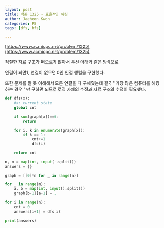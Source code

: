 ```yaml
---
layout: post
title: 백준 1325 - 효율적인 해킹
author: Jaeheon Kwon
categories: PS
tags: [dfs, bfs]

---
```


[https://www.acmicpc.net/problem/1325](https://www.acmicpc.net/problem/1325)

적절한 자료 구조가 떠오르지 않아서 우선 아래와 같은 방식으로

연결이 되면1, 연결이 없으면 0인 인접 행렬을 구현했다.

또한 문제를 잘 못 이해해서 모든 연결을 다 구해줬는데 결국 ''가장 많은 컴퓨터를 해킹 하는 경우'' 만 구하면 되므로 로직 자체의 수정과 자료 구조의 수정이 필요했다.



```python
def dfs(x):
    #x: current state
    global cnt

    if sum(graph[x])==0:
        return

    for i, k in enumerate(graph[x]):
        if k == 1:
            cnt+=1
            dfs(i)

    return cnt

n, m = map(int, input().split())
answers = {}

graph = [[0]*n for _ in range(n)]

for _ in range(m):
    a, b = map(int, input().split())
    graph[b-1][a-1] = 1

for i in range(n):
    cnt = 0
    answers[i+1] = dfs(i)

print(answers)
```

